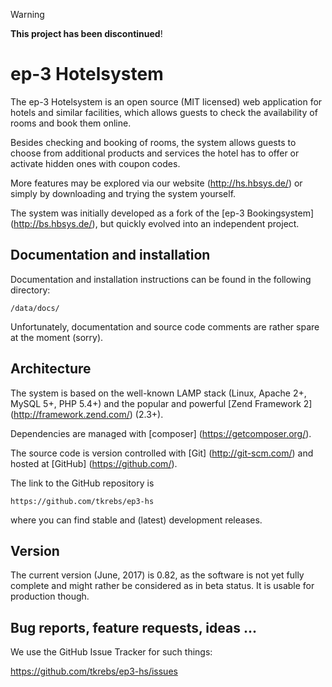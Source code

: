 > [!WARNING]
> **This project has been discontinued**!

# ep-3 Hotelsystem

The ep-3 Hotelsystem is an open source (MIT licensed) web application for hotels and similar facilities,
which allows guests to check the availability of rooms and book them online.

Besides checking and booking of rooms, the system allows guests to choose from additional products and services
the hotel has to offer or activate hidden ones with coupon codes.

More features may be explored via our website (http://hs.hbsys.de/) or simply by downloading and trying the system
yourself.

The system was initially developed as a fork of the [ep-3 Bookingsystem] (http://bs.hbsys.de/), but quickly
evolved into an independent project.

## Documentation and installation

Documentation and installation instructions can be found in the following directory:

```
/data/docs/
```

Unfortunately, documentation and source code comments are rather spare at the moment (sorry).

## Architecture

The system is based on the well-known LAMP stack (Linux, Apache 2+, MySQL 5+, PHP 5.4+) and the popular and powerful
[Zend Framework 2] (http://framework.zend.com/) (2.3+).

Dependencies are managed with [composer] (https://getcomposer.org/).

The source code is version controlled with [Git] (http://git-scm.com/) and hosted at [GitHub] (https://github.com/).

The link to the GitHub repository is

```
https://github.com/tkrebs/ep3-hs
```

where you can find stable and (latest) development releases.

## Version

The current version (June, 2017) is 0.82, as the software is not yet fully complete and might rather be considered as
in beta status. It is usable for production though.

## Bug reports, feature requests, ideas ...

We use the GitHub Issue Tracker for such things:

https://github.com/tkrebs/ep3-hs/issues
